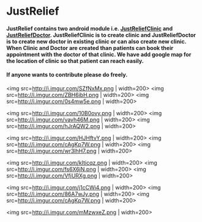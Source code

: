 # JustRelief

#### JustRelief contains two android module i.e. [JustReliefClinic](https://github.com/garg26/JustRelief/tree/clinic_app) and [JustReliefDoctor](https://github.com/garg26/JustRelief/tree/doctor_app). JustReliefClinic is to create clinic and JustReliefDoctor is to create new doctor in existing clinic or can also create new clinic. When Clinic and Doctor are created than patients can book their appointment with the doctor of that clinic. We have add google map for the location of clinic so that patient can reach easily.

#### If anyone wants to contribute please do freely.

<img src=http://i.imgur.com/SZfNxMx.png | width=200>    <img src=http://i.imgur.com/ZBH6ibH.png | width=200>  <img src=http://i.imgur.com/0s4mw5e.png | width=200>

<img src=http://i.imgur.com/10B0ovy.png | width=200>  <img src=http://i.imgur.com/vavh46M.png | width=200> <img src=http://i.imgur.com/hJrAQW2.png | width=200>

<img src=http://i.imgur.com/HJHftvY.png | width=200>  <img src=http://i.imgur.com/cAgKp7W.png | width=200>   <img src=http://i.imgur.com/wr3lhH7.png | width=200>

<img src=http://i.imgur.com/kIticqz.png | width=200>   <img src=http://i.imgur.com/fs6X6jN.png | width=200>  <img src=http://i.imgur.com/VfjURXg.png | width=200>

<img src=http://i.imgur.com/j1cCWi4.png | width=200>  <img src=http://i.imgur.com/86A7wJy.png | width=200>   <img src=http://i.imgur.com/cAgKp7W.png | width=200>

<img src=http://i.imgur.com/mMzwxeZ.png | width=200>  


